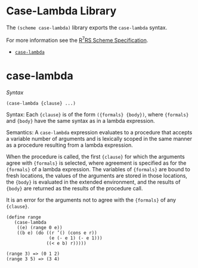 # Case-Lambda Library

The `(scheme case-lambda)` library exports the `case-lambda` syntax.

For more information see the [R<sup>7</sup>RS Scheme Specification](../../r7rs.pdf).

- [`case-lambda`](#case-lambda)

# case-lambda

*Syntax*

    (case-lambda {clause} ...)

Syntax: Each `{clause}` is of the form `({formals} {body})`, where `{formals}` and `{body}` have the same syntax as in a lambda expression.

Semantics: A `case-lambda` expression evaluates to a procedure that accepts a variable number of arguments and is lexically scoped in the same manner as a procedure resulting from a lambda expression.

When the procedure is called, the first `{clause}` for which the arguments agree with `{formals}` is selected, where agreement is specified as for the `{formals}` of a lambda expression. The variables of `{formals}` are bound to fresh locations, the values of the arguments are stored in those locations, the `{body}` is evaluated in the extended environment, and the results of `{body}` are returned as the results of the procedure call.

It is an error for the arguments not to agree with the `{formals}` of any `{clause}`.

    (define range
       (case-lambda
        ((e) (range 0 e))
        ((b e) (do ((r ’() (cons e r))
                    (e (- e 1) (- e 1)))
                   ((< e b) r)))))

    (range 3) => (0 1 2)
    (range 3 5) => (3 4)
